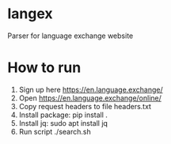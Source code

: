# langex
Parser for language exchange website

# How to run
1. Sign up here https://en.language.exchange/
2. Open https://en.language.exchange/online/
3. Copy request headers to file headers.txt
4. Install package: pip install .
5. Install jq: sudo apt install jq
6. Run script ./search.sh
